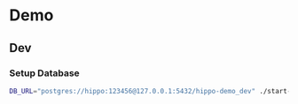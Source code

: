 # Demo

## Dev

### Setup Database

```bash
DB_URL="postgres://hippo:123456@127.0.0.1:5432/hippo-demo_dev" ./start-database.sh
```